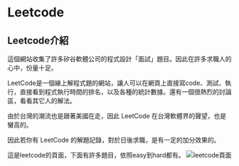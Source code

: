 

# Leetcode

## Leetcode介紹

這個網站收集了許多矽谷軟體公司的程式設計「面試」題目。因此在許多求職人的心中，份量十足。

LeetCode是一個線上解程式題的網站，讓人可以在網頁上直接寫code、測試、執行，直接看到程式執行時間的排名，以及各種的統計數據。還有一個很熱烈的討論區，看看其它人的解法。

由於台灣的潮流也是跟著美國在走，因此 LeetCode 在台灣軟體界的聲望，也是蠻高的。

因此若你有 LeetCode 的解題記錄，對於日後求職，是有一定的加分效果的。

這是leetcode的頁面，下面有許多題目，依照easy到hard都有。
![leetcode頁面]()
